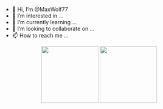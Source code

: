 - 👋 Hi, I’m @MaxWolf77
- 👀 I’m interested in ...
- 🌱 I’m currently learning ...
- 💞️ I’m looking to collaborate on ...
- 📫 How to reach me ...

<!---
MaxWolf77/MaxWolf77 is a ✨ special ✨ repository because its `README.md` (this file) appears on your GitHub profile.
You can click the Preview link to take a look at your changes.
--->
<p align='center'>
   <a href="https://github-readme-stats.vercel.app/api?username=timofeykrutov&show_icons=true&count_private=true">
       <img height=150 src="https://github-readme-stats.vercel.app/api?username=timofeykrutov&show_icons=true&count_private=true"/></a>
   <a href="https://github.com/romankh3/github-readme-stats">
       <img height=150 src="https://github-readme-stats.vercel.app/api/top-langs/?username=timofeykrutov&layout=compact"/></a>
</p>
